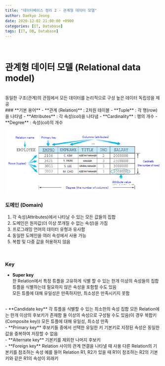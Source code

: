 ```yaml
---
title: "데이터베이스 정리 2 - 관계형 데이터 모델"
author: Daekyo Jeong
date: 2020-12-02 21:00:00 +0900
categories: [IT, Database]
tags: [IT, DB, Database]
---
```



<br/>

# **관계형 데이터 모델 (Relational data model)**
<br/>
동일한 구조(관계)의 관점에서 모든 데이터를 논리적으로 구성    
높은 데이터 독립성을 제공   
<br/>
### **기본 용어**
- **관계 (Relation)** : 2차원 테이블  
- **Tuple** : 각 행(row)을 나타냄
- **Attributes** : 각 속성(col)을 나타냄
- **Cardinality** : 행의 개수
- **Degree** : 속성(col)의 개수

![Terms](/assets/img/sample/DB2_1.PNG)

### **도메인 (Domain)**  
1. 각 속성(Attributes)에서 나타날 수 있는 모든 값들의 집합   
2. 도메인은 원자값(더 이상 쪼개질 수 없는 속성)을 가짐   
3. 프로그래밍 언어의 데이터 유형과 유사함   
4. 동일한 도메인을 여러 속성에서 사용 가능   
5. 복합 및 다중 값을 허용하지 않음   
<br/>

### **Key**
- **Super key**    
한 Relation에서 특정 튜플을 고유하게 식별 할 수 있는 한개 이상의 속성들의 집합   
튜플을 식별하는데 필요하지 않은 속성을 포함할 수도 있음   
모든 튜플에 대해 유일성은 만족하지만, 최소성은 만족시키지 못함   
<br/>
- **Candidate key**     
각 튜플을 식별할 수 있는 최소한의 속성 집합   
모든 Relation에는 한개 이상의 후보키가 존재함   
둘 이상의 속성으로 구성될 수도 있음(이 경우 복합키(Composite key))   
모든 튜플에 대해 유일성, 최소성 만족   
<br/>
- **Primary key**     
후보키들 중에서 선택한 유일한 키    
기본키로 지정된 속성은 동일한 값을 중복하여 저장할 수 없음   
<br/>
- **Alternate key**     
기본키를 제외한 나머지 후보키   
<br/>
- **Foreign key**      
Relation 사이의 관계 연결을 나타낼 때 사용   
다른 Relation의 기본키를 참조하는 속성   
예를 들어 Relation R1, R2가 있을 때 R1이 참조하는 R2의 기본키와 같은 R1의 속성이 외래키   
<br/>
